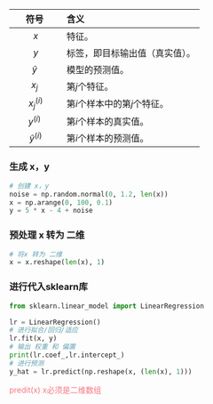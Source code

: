 

|      符号       | 含义                           |
| :-------------: | :----------------------------- |
|       $x$       | 特征。                         |
|       $y$       | 标签，即目标输出值（真实值）。 |
|    $\hat{y}$    | 模型的预测值。                 |
|      $x_j$      | 第$j$个特征。                  |
|   $x_j^{(i)}$   | 第$i$个样本中的第$j$个特征。   |
|    $y^{(i)}$    | 第$i$个样本的真实值。          |
| $\hat{y}^{(i)}$ | 第$i$个样本的预测值。          |

###  生成 x，y

```python
# 创建 x，y 
noise = np.random.normal(0, 1.2, len(x))
x = np.arange(0, 100, 0.1)
y = 5 * x - 4 + noise
```

### 预处理 x 转为 二维
```python
# 将x 转为 二维
x = x.reshape(len(x), 1)
```

### 进行代入sklearn库
``` python
from sklearn.linear_model import LinearRegression

lr = LinearRegression()
# 进行拟合/回归/适应
lr.fit(x, y)
# 输出 权重 和 偏置
print(lr.coef_,lr.intercept_)
# 进行预测
y_hat = lr.predict(np.reshape(x, (len(x), 1)))
```

<font color="#f47983">predit(x) x必须是二维数组</font>
